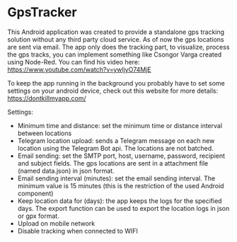 # GpsTracker
This Android application was created to provide a standalone gps tracking solution without any third party cloud service.
As of now the gps locations are sent via email.
The app only does the tracking part, to visualize, process the gps tracks, you can implement something like Csongor Varga created using Node-Red.
You can find his video here: https://www.youtube.com/watch?v=ywljyO74MjE


To keep the app running in the background you probably have to set some settings on your android device, check out this website for more details: https://dontkillmyapp.com/

Settings:
- Minimum time and distance: set the minimum time or distance interval between locations
- Telegram location upload: sends a Telegram message on each new location using the Telegram Bot api. The locations are not batched.
- Email sending: set the SMTP port, host, username, password, recipient and subject fields. The gps locations are sent in a attachment file (named data.json) in json format.
- Email sending interval (minutes): set the email sending interval. The minimum value is 15 minutes (this is the restriction of the used Android component)
- Keep location data for (days): the app keeps the logs for the specified days. The export function can be used to export the location logs in json or gpx format.
- Upload on mobile network
- Disable tracking when connected to WIFI


